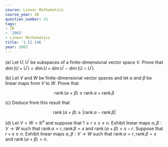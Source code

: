 ```yaml
---
course: Linear Mathematics
course_year: IB
question_number: 31
tags:
- IB
- '2003'
- Linear Mathematics
title: '1.II.14E '
year: 2003
---
```



(a) Let $U, U^{\prime}$ be subspaces of a finite-dimensional vector space $V$. Prove that $\operatorname{dim}\left(U+U^{\prime}\right)=\operatorname{dim} U+\operatorname{dim} U^{\prime}-\operatorname{dim}\left(U \cap U^{\prime}\right) .$

(b) Let $V$ and $W$ be finite-dimensional vector spaces and let $\alpha$ and $\beta$ be linear maps from $V$ to $W$. Prove that

$$\operatorname{rank}(\alpha+\beta) \leqslant \operatorname{rank} \alpha+\operatorname{rank} \beta$$

(c) Deduce from this result that

$$\operatorname{rank}(\alpha+\beta) \geqslant|\operatorname{rank} \alpha-\operatorname{rank} \beta|$$

(d) Let $V=W=\mathbb{R}^{n}$ and suppose that $1 \leqslant r \leqslant s \leqslant n$. Exhibit linear maps $\alpha, \beta: V \rightarrow W$ such that $\operatorname{rank} \alpha=r, \operatorname{rank} \beta=s$ and $\operatorname{rank}(\alpha+\beta)=s-r$. Suppose that $r+s \geqslant n$. Exhibit linear maps $\alpha, \beta: V \rightarrow W$ such that $\operatorname{rank} \alpha=r, \operatorname{rank} \beta=s$ and $\operatorname{rank}(\alpha+\beta)=n$.